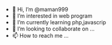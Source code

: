 - 👋 Hi, I’m @maman999
- 👀 I’m interested in web program
- 🌱 I’m currently learning php,javascrip
- 💞️ I’m looking to collaborate on ...
- 📫 How to reach me ...

<!---
maman999/maman999 is a ✨ special ✨ repository because its `README.md` (this file) appears on your GitHub profile.
You can click the Preview link to take a look at your changes.
--->
